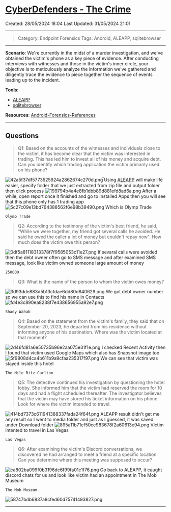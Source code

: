 # [CyberDefenders - The Crime](https://cyberdefenders.org/blueteam-ctf-challenges/the-crime/)
Created: 28/05/2024 18:04
Last Updated: 31/05/2024 21:01
* * *
>Category: Endpoint Forensics
>Tags: Android, ALEAPP, sqlitebrowser
* * *
**Scenario**:
We're currently in the midst of a murder investigation, and we've obtained the victim's phone as a key piece of evidence. After conducting interviews with witnesses and those in the victim's inner circle, your objective is to meticulously analyze the information we've gathered and diligently trace the evidence to piece together the sequence of events leading up to the incident.

**Tools**:
- [ALEAPP](https://github.com/abrignoni/ALEAPP) 
- [sqlitebrowser](https://sqlitebrowser.org/dl/)

**Resources**:
[Android-Forensics-References](https://github.com/RealityNet/Android-Forensics-References)
* * *
## Questions
> Q1: Based on the accounts of the witnesses and individuals close to the victim, it has become clear that the victim was interested in trading. This has led him to invest all of his money and acquire debt. Can you identify which trading application the victim primarily used on his phone?

![42a5f37df5773525924a2862674c270d.png](/_resources/42a5f37df5773525924a2862674c270d.png)
๊Using [ALEAPP](https://github.com/abrignoni/ALEAPP) will make life easier, specify folder that we just extracted from zip file and output folder then click process
![199794b4a4e8fb1dbb89d881efd8ad6a.png](/_resources/199794b4a4e8fb1dbb89d881efd8ad6a.png)
After a while, open report once it finished and go to Installed Apps then you will see that this phone only has 1 trading app
![5c27c09e13bd764388562f6e98b39490.png](/_resources/5c27c09e13bd764388562f6e98b39490.png)
Which is Olymp Trade
```
Olymp Trade
```

> Q2: According to the testimony of the victim's best friend, he said, "While we were together, my friend got several calls he avoided. He said he owed the caller a lot of money but couldn't repay now". How much does the victim owe this person?

![0df5a81118313378f7f9585053c11e27.png](/_resources/0df5a81118313378f7f9585053c11e27.png)
If sevaral calls were avoided then the debt owner often go to SMS message and after examined SMS message, look like victim owned someone large amount of money
```
250000
```

> Q3: What is the name of the person to whom the victim owes money?

![3d93dde883d5b13cfdae6dd80d840629.png](/_resources/3d93dde883d5b13cfdae6dd80d840629.png)
We got debt owner number so we can use this to find his name in Contacts
![fd4e3c890ea8238f7e438656955a92e7.png](/_resources/fd4e3c890ea8238f7e438656955a92e7.png)
```
Shady Wahab
```

> Q4: Based on the statement from the victim's family, they said that on September 20, 2023, he departed from his residence without informing anyone of his destination. Where was the victim located at that moment?

![2d46fd81a6e50735b96e2aa075e31f1e.png](/_resources/2d46fd81a6e50735b96e2aa075e31f1e.png)
I checked Recent Activity then I found that victim used Google Maps which also has Snapsnot image too
![5f9808d4ca4b611b9a9cfaa235317f97.png](/_resources/5f9808d4ca4b611b9a9cfaa235317f97.png)
We can see that victim was stayed inside this hotel
```
The Nile Ritz-Carlton
```

> Q5: The detective continued his investigation by questioning the hotel lobby. She informed him that the victim had reserved the room for 10 days and had a flight scheduled thereafter. The investigator believes that the victim may have stored his ticket information on his phone. Look for where the victim intended to travel.

![414bd7373c611941388337fada24f64f.png](/_resources/414bd7373c611941388337fada24f64f.png)
ALEAPP result didn't get me any result so I went to media folder and just as I guessed, it was saved under Download folder
![895a11b71ef50cc983678f2a60613e94.png](/_resources/895a11b71ef50cc983678f2a60613e94.png)
Victim intented to travel in Las Vegas
```
Las Vegas
```

> Q6: After examining the victim's Discord conversations, we discovered he had arranged to meet a friend at a specific location. Can you determine where this meeting was supposed to occur?

![ca802ba099f0b3196dc6f99fa01c1f76.png](/_resources/ca802ba099f0b3196dc6f99fa01c1f76.png)
Go back to ALEAPP, it caught discord chats for us and look like victim had an appointment in The Mob Museum
```
The Mob Museum
```

![58747bdb6837a8cfed60d75741493827.png](/_resources/58747bdb6837a8cfed60d75741493827.png)
* * *